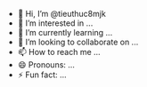 - 👋 Hi, I’m @tieuthuc8mjk
- 👀 I’m interested in ...
- 🌱 I’m currently learning ...
- 💞️ I’m looking to collaborate on ...
- 📫 How to reach me ...
- 😄 Pronouns: ...
- ⚡ Fun fact: ...

<!---
tieuthuc8mjk/tieuthuc8mjk is a ✨ special ✨ repository because its `README.md` (this file) appears on your GitHub profile.
You can click the Preview link to take a look at your changes.
--->

